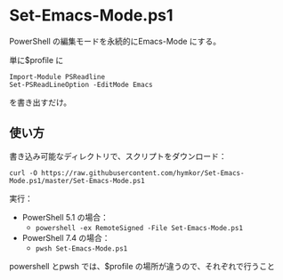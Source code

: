 Set-Emacs-Mode.ps1
==================

PowerShell の編集モードを永続的にEmacs-Mode にする。

単に$profile に

```
Import-Module PSReadline
Set-PSReadLineOption -EditMode Emacs
```

を書き出すだけ。

使い方
------

書き込み可能なディレクトリで、スクリプトをダウンロード：

```
curl -O https://raw.githubusercontent.com/hymkor/Set-Emacs-Mode.ps1/master/Set-Emacs-Mode.ps1
```

実行：

+ PowerShell 5.1 の場合：
    + `powershell -ex RemoteSigned -File Set-Emacs-Mode.ps1`
+ PowerShell 7.4 の場合：
    + `pwsh Set-Emacs-Mode.ps1`

powershell とpwsh では、$profile の場所が違うので、それぞれで行うこと

